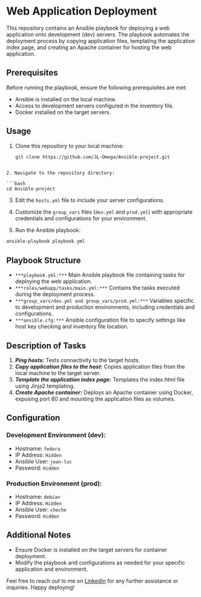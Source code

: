 # Web Application Deployment

This repository contains an Ansible playbook for deploying a web application onto development (dev) servers. The playbook automates the deployment process by copying application files, templating the application index page, and creating an Apache container for hosting the web application.

## Prerequisites

Before running the playbook, ensure the following prerequisites are met:
- Ansible is installed on the local machine.
- Access to development servers configured in the inventory file.
- Docker installed on the target servers.

## Usage

1. Clone this repository to your local machine:

   ```bash
   git clone https://github.com/JL-Omega/Ansible-project.git
```

2. Navigate to the repository directory:

```bash
cd Ansible-project
```
3. Edit the `hosts.yml` file to include your server configurations.

4. Customize the `group_vars` files (`dev.yml` and `prod.yml`) with appropriate credentials and configurations for your environment.

5. Run the Ansible playbook:

```bash
ansible-playbook playbook.yml
```
## Playbook Structure

- `***playbook.yml:***` Main Ansible playbook file containing tasks for deploying the web application.
- `***roles/webapp/tasks/main.yml:***` Contains the tasks executed during the deployment process.
- `***group_vars/dev.yml and group_vars/prod.yml:***` Variables specific to development and production environments, including credentials and configurations.
- `***ansible.cfg:***` Ansible configuration file to specify settings like host key checking and inventory file location.

## Description of Tasks

1. ***Ping hosts:*** Tests connectivity to the target hosts.
2. ***Copy application files to the host:*** Copies application files from the local machine to the target server.
3. ***Template the application index page:*** Templates the index.html file using Jinja2 templating.
4. ***Create Apache container:*** Deploys an Apache container using Docker, exposing port 80 and mounting the application files as volumes.

## Configuration

### Development Environment (dev):

- Hostname: `fedora`
- IP Address: `Hidden`
- Ansible User: `jean-luc`
- Password: `Hidden`

### Production Environment (prod):

- Hostname: `debian`
- IP Address: `Hidden`
- Ansible User: `cheche`
- Password: `Hidden`


## Additional Notes

- Ensure Docker is installed on the target servers for container deployment.
- Modify the playbook and configurations as needed for your specific application and environment.

Feel free to reach out to me on [LinkedIn](https://www.linkedin.com/in/jean-luc-mpande-75981a23b/) for any further assistance or inquiries. Happy deploying!
